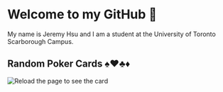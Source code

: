 # Welcome to my GitHub 👋

My name is Jeremy Hsu and I am a student at the University of Toronto Scarborough Campus.

## Random Poker Cards ♠♥♣♦
<img src="https://jer3myhsu-cards.herokuapp.com/cards" alt="Reload the page to see the card"></img>
